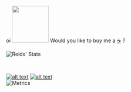 
oi <img src="https://media.giphy.com/media/10Mgxh2ctqqz9m/giphy.gif" width="100" height="100"> Would you like to buy me a [☕](https://user-images.githubusercontent.com/36901822/164485344-76cf2f91-6892-457e-a6ff-cfd240251492.jpg)
?

![Reids' Stats](https://github-readme-stats.vercel.app/api?username=efforddev&theme=radical&show_icons=true&count_private=true)

<br />

<a href="https://www.linkedin.com/in/reid-efford-359807a7/"> ![alt text](https://img.shields.io/badge/-LinkedIn-0e76a8?style=plastic&logo=linkedIn)</a>
<a href="https://www.instagram.com/reid.speed/">![alt text](https://img.shields.io/badge/-Instagram-833AB4?style=plastic&logo=Instagram)</a>                                                              
![Metrics](https://metrics.lecoq.io/effordDev?template=classic&languages=1&lines=1&activity=1&repositories=1&isocalendar=1&repositories=100&repositories.batch=100&repositories.forks=false&repositories.affiliations=owner&isocalendar.duration=half-year&languages.limit=8&languages.sections=most-used&languages.colors=github&languages.threshold=0%25&languages.indepth=false&languages.analysis.timeout=15&languages.categories=markup%2C%20programming&languages.recent.categories=markup%2C%20programming&languages.recent.load=300&languages.recent.days=14&activity.limit=5&activity.load=300&activity.days=14&activity.filter=all&activity.visibility=all&activity.timestamps=false&config.timezone=America%2FNew_York)





